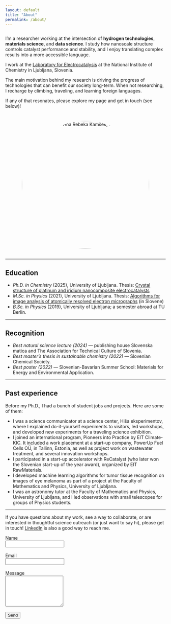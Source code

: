 ```yaml
---
layout: default
title: "About"
permalink: /about/
---
```


<div style="display: flex; flex-wrap: wrap; gap: 1.5rem; align-items: center; margin-bottom: 2rem;">
  <!-- Left column (slightly wider) -->
  <div style="flex: 1.4; min-width: 280px;">
    <p>I’m a researcher working at the intersection of <b>hydrogen technologies</b>, <b>materials science</b>, and <b>data science</b>. I study how nanoscale structure controls catalyst performance and stability, and I enjoy translating complex results into a more accessible language. </p>
    <p>I work at the <a href="https://www.ki.si/en/departments/d10-department-of-materials-chemistry/l10-laboratory-for-electrocatalysis/">Laboratory for Electrocatalysis</a> at the National Institute of Chemistry in Ljubljana, Slovenia. </p>
    <p>The main motivation behind my research is driving the progress of technologies that can benefit our society long-term. When not researching, I recharge by climbing, traveling, and learning foreign languages. </p>
    <p>If any of that resonates, please explore my page and get in touch (see below)!</p>
  </div>

  <!-- Right column -->
  <div style="flex: 1; min-width: 280px;">
    <img src="/assets/img/photo-square.jpg"
     alt="A photograph of Ana Rebeka Kamšek, sitting in a plane engine."
     style="width: min(75vw, 400px); aspect-ratio: 1 / 1; object-fit: cover; border-radius: 50%; display: block; margin-inline: auto;">
  </div>
</div>

---

## Education
- *Ph.D. in Chemistry* (2025), University of Ljubljana. Thesis: [Crystal structure of platinum and iridium nanocomposite electrocatalysts](https://repozitorij.uni-lj.si/IzpisGradiva.php?id=170176&lang=eng)
- *M.Sc. in Physics* (2021), University of Ljubljana. Thesis: [Algorithms for image analysis of atomically resolved electron micrographs](https://repozitorij.uni-lj.si/IzpisGradiva.php?id=129882&lang=eng) (in Slovene)
- *B.Sc. in Physics* (2019), University of Ljubljana; a semester abroad at TU Berlin.

---

## Recognition
- *Best natural science lecture (2024)* — publishing house Slovenska matica and The
Association for Technical Culture of Slovenia.
- *Best master’s thesis in sustainable chemistry (2022)* — Slovenian Chemical Society.
- *Best poster (2022)* — Slovenian-Bavarian Summer School: Materials for
Energy and Environmental Application.

---

## Past experience 
Before my Ph.D., I had a bunch of student jobs and projects. Here are some of them:
 - I was a science communicator at a science center, Hiša eksperimentov, where I explained do-it-yourself experiments to visitors, led workshops, and developed new experiments for a traveling science exhibition.
 - I joined an international program, Pioneers into Practice by EIT Climate-KIC. It included a work placement at a start-up company, PowerUp Fuel Cells OÜ, in Tallinn, Estonia, as well as project work on wastewater treatment, and several innovation workshops.
 - I participated in a start-up accelerator with ReCatalyst (who later won the Slovenian start-up of the year award), organized by EIT RawMaterials.
 - I developed machine learning algorithms for tumor tissue recognition on images of eye melanoma as part of a project at the Faculty of Mathematics and Physics, University of Ljubljana.
 - I was an astronomy tutor at the Faculty of Mathematics and Physics, University of Ljubljana, and I led observations with small telescopes for groups of Physics students. 

---

If you have questions about my work, see a way to collaborate, or are interested in thoughtful science outreach (or just want to say hi), please get in touch! [LinkedIn](https://www.linkedin.com/in/ana-rebeka-kamsek/) is also a good way to reach me. 

<form action="https://formspree.io/f/xzzvwkjg" method="POST">
  <label for="name">Name</label><br/>
  <input type="text" id="name" name="name" required><br/><br/>
  <label for="email">Email</label><br/>
  <input type="email" id="email" name="_replyto" required><br/><br/>
  <label for="message">Message</label><br/>
  <textarea id="message" name="message" rows="6" required></textarea><br/><br/>  
  <button type="submit">Send</button>
</form>
